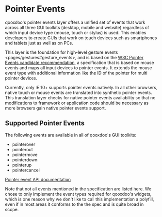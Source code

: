 Pointer Events
==============

qooxdoo's pointer events layer offers a unified set of events that work
across all three GUI toolkits (desktop, mobile and website) regardless
of which input device type (mouse, touch or stylus) is used. This
enables developers to create GUIs that work on touch devices such as
smartphones and tablets just as well as on PCs.

This layer is the foundation for
high-level gesture events \<pages/gestures\#gesture\_events\>, and is
based on the [W3C Pointer Events candidate
recommendation](http://www.w3.org/TR/pointerevents/), a specification
that is based on mouse events and maps all input devices to pointer
events. It extends the mouse event type with additional information like
the ID of the pointer for multi pointer devices.

Currently, only IE 10+ supports pointer events natively. In all other
browsers, native touch or mouse events are translated into synthetic
pointer events. This translation layer checks for native pointer events
availability so that no modifications to framework or application code
should be necessary as more browsers gain native pointer events support.

Supported Pointer Events
------------------------

The following events are available in all of qooxdoo's GUI toolkits:

-   pointerover
-   pointerout
-   pointermove
-   pointerdown
-   pointerup
-   pointercancel

[Pointer event API
documentation](http://demo.qooxdoo.org/current/apiviewer/index.html#qx.event.type.Pointer)

Note that not all events mentioned in the specification are listed here.
We chose to only implement the event types required for qooxdoo's
widgets, which is one reason why we don't like to call this
implementation a polyfill, even if in most areas it conforms to the the
spec and is quite broad in scope.
